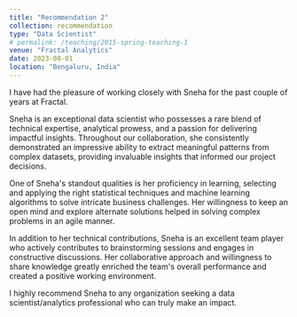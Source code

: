 ```yaml
---
title: "Recommendation 2"
collection: recommendation
type: "Data Scientist"
# permalink: /teaching/2015-spring-teaching-1
venue: "Fractal Analytics"
date: 2023-08-01
location: "Bengaluru, India"
---
```

I have had the pleasure of working closely with Sneha for the past couple of years at Fractal. 

Sneha is an exceptional data scientist who possesses a rare blend of technical expertise, analytical prowess, and a passion for delivering impactful insights. Throughout our collaboration, she consistently demonstrated an impressive ability to extract meaningful patterns from complex datasets, providing invaluable insights that informed our project decisions.

One of Sneha's standout qualities is her proficiency in learning, selecting and applying the right statistical techniques and machine learning algorithms to solve intricate business challenges. Her willingness to keep an open mind and explore alternate solutions helped in solving complex problems in an agile manner.

In addition to her technical contributions, Sneha is an excellent team player who actively contributes to brainstorming sessions and engages in constructive discussions. Her collaborative approach and willingness to share knowledge greatly enriched the team's overall performance and created a positive working environment.

I highly recommend Sneha to any organization seeking a data scientist/analytics professional who can truly make an impact.